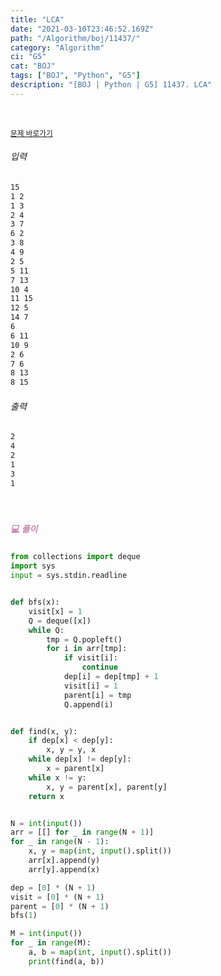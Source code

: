 ```yaml
---
title: "LCA"
date: "2021-03-10T23:46:52.169Z"
path: "/Algorithm/boj/11437/"
category: "Algorithm"
ci: "G5"
cat: "BOJ"
tags: ["BOJ", "Python", "G5"]
description: "[BOJ | Python | G5] 11437. LCA"
---
```


<br />

<a href="https://www.acmicpc.net/problem/11437"><small>문제 바로가기</small></a>

###### 입력

```sh
15
1 2
1 3
2 4
3 7
6 2
3 8
4 9
2 5
5 11
7 13
10 4
11 15
12 5
14 7
6
6 11
10 9
2 6
7 6
8 13
8 15
```

###### 출력

```sh
2
4
2
1
3
1
```

<br />

##### <h5 style="color:#C587AE;">💻 풀이</h5>

```python
from collections import deque
import sys
input = sys.stdin.readline


def bfs(x):
    visit[x] = 1
    Q = deque([x])
    while Q:
        tmp = Q.popleft()
        for i in arr[tmp]:
            if visit[i]:
                continue
            dep[i] = dep[tmp] + 1
            visit[i] = 1
            parent[i] = tmp
            Q.append(i)


def find(x, y):
    if dep[x] < dep[y]:
        x, y = y, x
    while dep[x] != dep[y]:
        x = parent[x]
    while x != y:
        x, y = parent[x], parent[y]
    return x


N = int(input())
arr = [[] for _ in range(N + 1)]
for _ in range(N - 1):
    x, y = map(int, input().split())
    arr[x].append(y)
    arr[y].append(x)

dep = [0] * (N + 1)
visit = [0] * (N + 1)
parent = [0] * (N + 1)
bfs(1)

M = int(input())
for _ in range(M):
    a, b = map(int, input().split())
    print(find(a, b))
```



